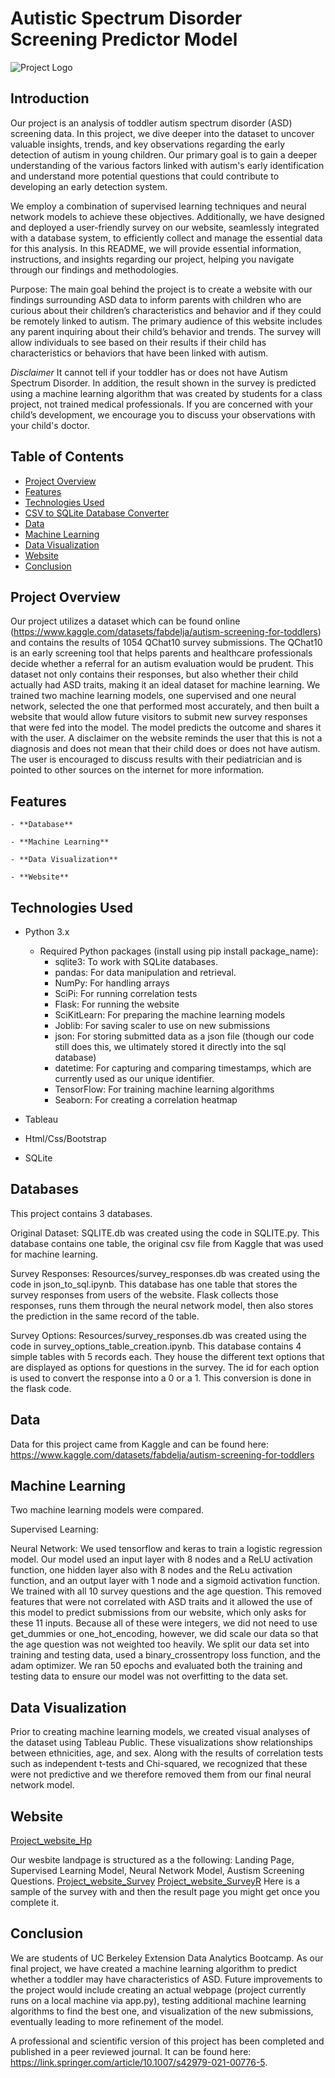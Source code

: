 # Autistic Spectrum Disorder Screening Predictor Model
![Project Logo](Images/Walk23-hero-web.png)

## Introduction


Our project is an analysis of toddler autism spectrum disorder (ASD) screening data. In this project, we dive deeper into the dataset to uncover valuable insights, trends, and key observations regarding the early detection of autism in young children. Our primary goal is to gain a deeper understanding of the various factors linked with autism's early identification and understand more potential questions that could contribute to developing an early detection system.

We employ a combination of supervised learning techniques and neural network models to achieve these objectives. Additionally, we have designed and deployed a user-friendly survey on our website, seamlessly integrated with a database system, to efficiently collect and manage the essential data for this analysis. In this README, we will provide essential information, instructions, and insights regarding our project, helping you navigate through our findings and methodologies.

Purpose: The main goal behind the project is to create a website with our findings surrounding ASD data to inform parents with children who are curious about their children’s characteristics and behavior and if they could be remotely linked to autism. The primary audience of this website includes any parent inquiring about their child’s behavior and trends. The survey will allow individuals to see based on their results if their child has characteristics or behaviors that have been linked with autism. 

*Disclaimer* It cannot tell if your toddler has or does not have Autism Spectrum Disorder. In addition, the result shown in the survey is predicted using a machine learning algorithm that was created by students for a class project, not trained medical professionals. If you are concerned with your child’s development, we encourage you to discuss your observations with your child's doctor. 


## Table of Contents

- [Project Overview](#project-overview)
- [Features](#features)
- [Technologies Used](#technologies-used)
- [CSV to SQLite Database Converter](#csv-to-sqlite-database-converter)
- [Data](#data)
- [Machine Learning](#machine-learning)
- [Data Visualization](#data-visualization)
- [Website](#website)
- [Conclusion](#conclusion)


## Project Overview

Our project utilizes a dataset which can be found online (https://www.kaggle.com/datasets/fabdelja/autism-screening-for-toddlers) and contains the results of 1054 QChat10 survey submissions.  The QChat10 is an early screening tool that helps parents and healthcare professionals decide whether a referral for an autism evaluation would be prudent.  This dataset not only contains their responses, but also whether their child actually had ASD traits, making it an ideal dataset for machine learning.  We trained two machine learning models, one supervised and one neural network, selected the one that performed most accurately, and then built a website that would allow future visitors to submit new survey responses that were fed into the model.  The model predicts the outcome and shares it with the user.  A disclaimer on the website reminds the user that this is not a diagnosis and does not mean that their child does or does not have autism.  The user is encouraged to discuss results with their pediatrician and is pointed to other sources on the internet for more information. 


## Features

    - **Database**

    - **Machine Learning**

    - **Data Visualization**

    - **Website**

## Technologies Used

- Python 3.x
    - Required Python packages (install using pip install package_name):
        - sqlite3: To work with SQLite databases.
        - pandas: For data manipulation and retrieval.
        - NumPy: For handling arrays
        - SciPi: For running correlation tests
        - Flask: For running the website
        - SciKitLearn: For preparing the machine learning models
        - Joblib: For saving scaler to use on new submissions
        - json: For storing submitted data as a json file (though our code still does this, we ultimately stored it directly into the sql database)
        - datetime: For capturing and comparing timestamps, which are currently used as our unique identifier.
        - TensorFlow: For training machine learning algorithms
        - Seaborn: For creating a correlation heatmap

- Tableau
- Html/Css/Bootstrap
- SQLite


## Databases

This project contains 3 databases.

Original Dataset:  SQLITE.db was created using the code in SQLITE.py.  This database contains one table, the original csv file from Kaggle that was used for machine learning. 

Survey Responses:  Resources/survey_responses.db was created using the code in json_to_sql.ipynb.  This database has one table that stores the survey responses from users of the website.  Flask collects those responses, runs them through the neural network model, then also stores the prediction in the same record of the table.  

Survey Options:  Resources/survey_responses.db was created using the code in survey_options_table_creation.ipynb.  This database contains 4 simple tables with 5 records each.  They house the different text options that are displayed as options for questions in the survey.  The id for each option is used to convert the response into a 0 or a 1.  This conversion is done in the flask code.  


## Data

Data for this project came from Kaggle and can be found here:  https://www.kaggle.com/datasets/fabdelja/autism-screening-for-toddlers


## Machine Learning

Two machine learning models were compared.

Supervised Learning:

Neural Network:  We used tensorflow and keras to train a logistic regression model.  Our model used an input layer with 8 nodes and a ReLU activation function, one hidden layer also with 8 nodes and the ReLu activation function, and an output layer with 1 node and a sigmoid activation function.  We trained with all 10 survey questions and the age question.  This removed features that were not correlated with ASD traits and it allowed the use of this model to predict submissions from our website, which only asks for these 11 inputs.  Because all of these were integers, we did not need to use get_dummies or one_hot_encoding, however, we did scale our data so that the age question was not weighted too heavily.  We split our data set into training and testing data, used a binary_crossentropy loss function, and the adam optimizer.  We ran 50 epochs and evaluated both the training and testing data to ensure our model was not overfitting to the data set.  


## Data Visualization

Prior to creating machine learning models, we created visual analyses of the dataset using Tableau Public.  These visualizations show relationships between ethnicities, age, and sex.  Along with the results of correlation tests such as independent t-tests and Chi-squared, we recognized that these were not predictive and we therefore removed them from our final neural network model.  


## Website 
[Project_website_Hp](Images/HomePage.png)

Our wesbite landpage is structured as a the following: Landing Page, Supervised Learning Model, Neural Network Model, Austism Screening Questions. 
[Project_website_Survey](Images/image_survey.png)
[Project_website_SurveyR](Images/image_survey_results.png)
Here is a sample of the survey with and then the result page you might get once you complete it. 



## Conclusion

We are students of UC Berkeley Extension Data Analytics Bootcamp.  As our final project, we have created a machine learning algorithm to predict whether a toddler may have characteristics of ASD.  Future improvements to the project would include creating an actual webpage (project currently runs on a local machine via app.py), testing additional machine learning algorithms to find the best one, and visualization of the new submissions, eventually leading to more refinement of the model.  

A professional and scientific version of this project has been completed and published in a peer reviewed journal.  It can be found here: https://link.springer.com/article/10.1007/s42979-021-00776-5. 

